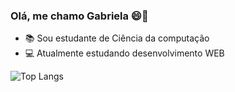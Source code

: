 ### Olá, me chamo Gabriela 😄👋

- 📚 Sou estudante de Ciência da computação
- 💻 Atualmente estudando desenvolvimento WEB

![Top Langs](https://github-readme-stats.vercel.app/api/top-langs/?username=GabiRodrigues04&hide_progress=true)

<!-- <div style="display: inline-block"><br>
<img align="center" src="https://img.shields.io/badge/Python-3776AB?style=for-the-badge&logo=python&logoColor=white">


**GabiRodrigues04/GabiRodrigues04** is a ✨ _special_ ✨ repository because its `README.md` (this file) appears on your GitHub profile.

Here are some ideas to get you started:

- 🔭 I’m currently working on ...
- 🌱 I’m currently learning ...
- 👯 I’m looking to collaborate on ...
- 🤔 I’m looking for help with ...
- 💬 Ask me about ...
- 📫 How to reach me: ...
- 😄 Pronouns: ...
- ⚡ Fun fact: ...




